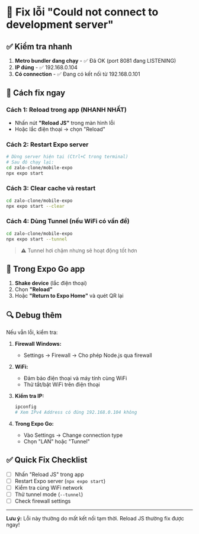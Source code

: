 # 🔧 Fix lỗi "Could not connect to development server"

## ✅ Kiểm tra nhanh

1. **Metro bundler đang chạy** - ✅ Đã OK (port 8081 đang LISTENING)
2. **IP đúng** - ✅ 192.168.0.104
3. **Có connection** - ✅ Đang có kết nối từ 192.168.0.101

## 🚀 Cách fix ngay

### Cách 1: Reload trong app (NHANH NHẤT)
- Nhấn nút **"Reload JS"** trong màn hình lỗi
- Hoặc lắc điện thoại → chọn "Reload"

### Cách 2: Restart Expo server
```bash
# Dừng server hiện tại (Ctrl+C trong terminal)
# Sau đó chạy lại:
cd zalo-clone/mobile-expo
npx expo start
```

### Cách 3: Clear cache và restart
```bash
cd zalo-clone/mobile-expo
npx expo start --clear
```

### Cách 4: Dùng Tunnel (nếu WiFi có vấn đề)
```bash
cd zalo-clone/mobile-expo
npx expo start --tunnel
```
> ⚠️ Tunnel hơi chậm nhưng sẽ hoạt động tốt hơn

## 📱 Trong Expo Go app

1. **Shake device** (lắc điện thoại)
2. Chọn **"Reload"**
3. Hoặc **"Return to Expo Home"** và quét QR lại

## 🔍 Debug thêm

Nếu vẫn lỗi, kiểm tra:

1. **Firewall Windows:**
   - Settings → Firewall → Cho phép Node.js qua firewall

2. **WiFi:**
   - Đảm bảo điện thoại và máy tính cùng WiFi
   - Thử tắt/bật WiFi trên điện thoại

3. **Kiểm tra IP:**
   ```powershell
   ipconfig
   # Xem IPv4 Address có đúng 192.168.0.104 không
   ```

4. **Trong Expo Go:**
   - Vào Settings → Change connection type
   - Chọn "LAN" hoặc "Tunnel"

## ✅ Quick Fix Checklist

- [ ] Nhấn "Reload JS" trong app
- [ ] Restart Expo server (`npx expo start`)
- [ ] Kiểm tra cùng WiFi network
- [ ] Thử tunnel mode (`--tunnel`)
- [ ] Check firewall settings

---

**Lưu ý:** Lỗi này thường do mất kết nối tạm thời. Reload JS thường fix được ngay!

